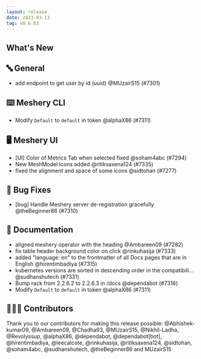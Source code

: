 ```yaml
---
layout: release
date: 2023-03-13
tag: v0.6.63
---
```


## What's New
## 🔤 General
- add endpoint to get user by id (uuid) @MUzairS15 (#7301)

## ⌨️ Meshery CLI

- Modify `Default` to `default` in token @alphaX86 (#7311)

## 🖥 Meshery UI

- [UI] Color of Metrics Tab when selected fixed @soham4abc (#7294)
- New MeshModel Icons added @ritiksaxena124 (#7335)
- fixed the alignment and space of some icons @sidtohan (#7277)

## 🐛 Bug Fixes

- [bug] Handle Meshery server de-registration gracefully @theBeginner86 (#7310)

## 📖 Documentation

- aligned meshery operator with the heading @Ambareen09 (#7282)
- fix table header background color on click @rinkuhasija (#7333)
- added "language: en" to the frontmatter of all Docs pages that are in English  @hirentimbadiya (#7315)
- kubernetes versions are sorted in descending order in the compatibili… @sudhanshutech (#7331)
- Bump rack from 2.2.6.2 to 2.2.6.3 in /docs @dependabot (#7316)
- Modify `Default` to `default` in token @alphaX86 (#7311)

## 👨🏽‍💻 Contributors

Thank you to our contributors for making this release possible:
@Abhishek-kumar09, @Ambareen09, @Chadha93, @MUzairS15, @Nikhil-Ladha, @Revolyssup, @alphaX86, @dependabot, @dependabot[bot], @hirentimbadiya, @leecalcote, @rinkuhasija, @ritiksaxena124, @sidtohan, @soham4abc, @sudhanshutech, @theBeginner86 and MUzairS15
